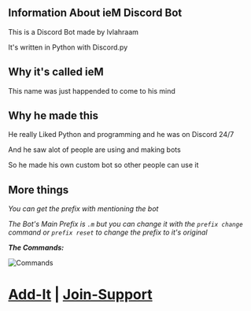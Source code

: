## Information About ieM Discord Bot
This is a Discord Bot made by lvlahraam

It's written in Python with Discord.py

## Why it's called ieM
This name was just happended to come to his mind

## Why he made this
He really Liked Python and programming and he was on Discord 24/7

And he saw alot of people are using and making bots

So he made his own custom bot so other people can use it

## More things
*You can get the prefix with mentioning the bot*

*The Bot's Main Prefix is `.m` but you can change it with the `prefix change` command or `prefix reset` to change the prefix to it's original*

***The Commands:***

![Commands](https://cdn.discordapp.com/attachments/381963689470984203/889768423603724368/unknown.png)

# [Add-It](https://discord.com/oauth2/authorize?client_id=844226171972616205&scope=bot+applications.commands&permissions=8) | [Join-Support](https://discord.gg/bWnjkjyFRz)
